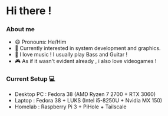 # Hi there !

### About me 
- 😄 Pronouns: He/Him
- 🔭 Currently interested in system development and graphics.
- 🎸 I love music ! I usually play Bass and Guitar !
- 🎮 As if it wasn't evident already , i also love videogames !
<!--
**VHSCODE/VHSCODE** is a ✨ _special_ ✨ repository because its `README.md` (this file) appears on your GitHub profile.

-->
### Current Setup 💻
- Desktop PC : Fedora 38 (AMD Ryzen 7 2700 + RTX 3060)
- Laptop : Fedora 38  + LUKS (Intel i5-8250U  + Nvidia MX 150)
- Homelab : Raspberry Pi 3 + PiHole + Tailscale
